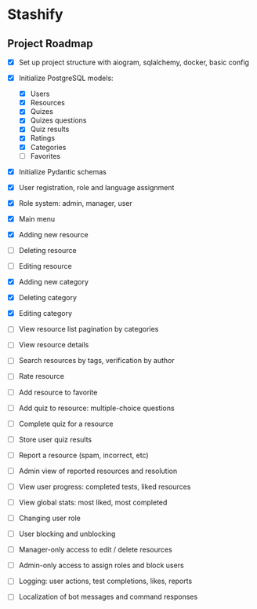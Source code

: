 # Stashify

## Project Roadmap

- [x] Set up project structure with aiogram, sqlalchemy, docker, basic config
- [x] Initialize PostgreSQL models: 
	- [x] Users
	- [x] Resources
	- [x] Quizes
	- [x] Quizes questions
	- [x] Quiz results
	- [x] Ratings
	- [x] Categories
	- [ ] Favorites
- [x] Initialize Pydantic schemas

- [x] User registration, role and language assignment 
- [x] Role system: admin, manager, user 

- [x] Main menu
- [x] Adding new resource
- [ ] Deleting resource
- [ ] Editing resource
- [x] Adding new category
- [x] Deleting category
- [x] Editing category
- [ ] View resource list pagination by categories
- [ ] View resource details
- [ ] Search resources by tags, verification by author
- [ ] Rate resource
- [ ] Add resource to favorite

- [ ] Add quiz to resource: multiple-choice questions
- [ ] Complete quiz for a resource
- [ ] Store user quiz results

- [ ] Report a resource (spam, incorrect, etc)
- [ ] Admin view of reported resources and resolution

- [ ] View user progress: completed tests, liked resources
- [ ] View global stats: most liked, most completed

- [ ] Changing user role
- [ ] User blocking and unblocking 

- [ ] Manager-only access to edit / delete resources
- [ ] Admin-only access to assign roles and block users

- [ ] Logging: user actions, test completions, likes, reports

- [ ] Localization of bot messages and command responses
